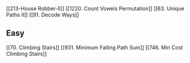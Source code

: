 [[213-House Robber-II]]
[[1220. Count Vowels Permutation]]
[[63. Unique Paths II]]
[[91. Decode Ways]]


## Easy 

[[70. Climbing Stairs]]
[[931. Minimum Falling Path Sum]]
[[746. Min Cost Climbing Stairs]]

